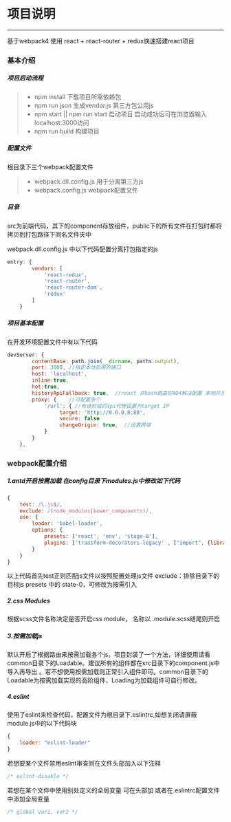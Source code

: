 # 项目说明
------
基于webpack4 使用 react + react-router + redux快速搭建react项目

### 基本介绍

##### 项目启动流程
>* npm install 下载项目所需依赖包
>* npm run json 生成vendor.js 第三方包公用js
>* npm start || npm run start 启动项目 启动成功后可在浏览器输入 localhost:3000访问
>* npm run build 构建项目

##### 配置文件
根目录下三个webpack配置文件
>* webpack.dll.config.js 用于分离第三方js
>* webpack.config.js webpack配置文件

##### 目录
src为前端代码，其下的component存放组件，public下的所有文件在打包时都将拷贝到打包路径下同名文件夹中


webpack.dll.config.js 中以下代码配置分离打包指定的js
```javascript
entry: {
        vendors: [
            'react-redux',
            'react-router',
            'react-router-dom',
            'redux'
        ]
    }
```

##### 项目基本配置
在开发环境配置文件中有以下代码
```javascript
devServer: {
        contentBase: path.join(__dirname, paths.output),
        port: 3000, //指定本地启用的端口
        host: 'localhost',
        inline:true,
        hot:true,
        historyApiFallback: true,  //react 非hash路由时404解决配置 本地开发路由请求指向index.html
        proxy: {    //可配置多个
            '/url': { //有该前缀的api代理设置为target IP
                 target: 'http://0.0.0.0:80',
                 secure: false
                 changeOrigin: true,  //设置跨域
            }
        }
    },
```


### webpack配置介绍

##### 1.antd开启按需加载 在config目录下modules.js中修改如下代码
```javascript
{
    test: /\.js$/,
    exclude: /(node_modules|bower_components)/,
    use: {
        loader: 'babel-loader',
        options: {
            presets: ['react', 'env', 'stage-0'],
            plugins: ['transform-decorators-legacy' , ["import", {libraryName: "antd", style: true}]]
        }
    }
}
```
以上代码首先test正则匹配js文件以按照配置处理js文件
exclude：排除目录下的目标js
presets 中的 state-0，可修改为按需引入

##### 2.css Modules
根据scss文件名称决定是否开启css module， 名称以 .module.scss结尾则开启

##### 3.按需加载js
默认开启了根据路由来按需加载各个js，项目封装了一个方法，详细使用请看common目录下的Loadable。建议所有的组件都在src目录下的component.js中导入再导出
。若不想使用按需加载则正常引入组件即可。common目录下的Loadable为按需加载实现的高阶组件，Loading为加载组件可自行修改。

##### 4.eslint
使用了eslint来检查代码，配置文件为根目录下.eslintrc,如想关闭请屏蔽module.js中的以下代码块
```javascript
{
    loader: "eslint-loader"
}
```
若想要某个文件禁用eslint审查则在文件头部加入以下注释
```javascript
/* eslint-disable */
```
若想在某个文件中使用别处定义的全局变量 可在头部加 或者在.eslintrc配置文件中添加全局变量
```javascript
/* global var1, var2 */
```
